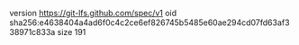 version https://git-lfs.github.com/spec/v1
oid sha256:e4638404a4ad6f0c4c2ce6ef826745b5485e60ae294cd07fd63af338971c833a
size 191
